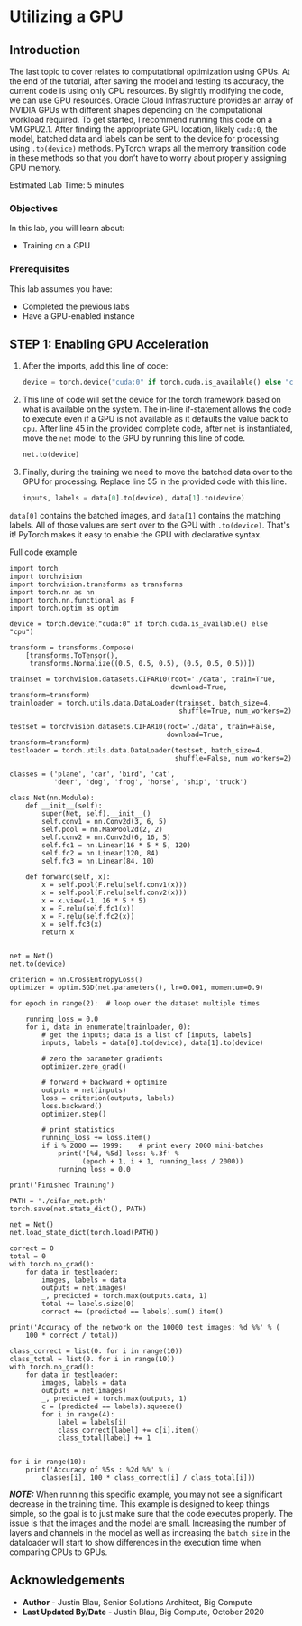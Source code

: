 # Utilizing a GPU
## Introduction

The last topic to cover relates to computational optimization using GPUs. At the end of the tutorial, after saving the model and testing its accuracy, the current code is using only CPU resources. By slightly modifying the code, we can use GPU resources. Oracle Cloud Infrastructure provides an array of NVIDIA GPUs with different shapes depending on the computational workload required. To get started, I recommend running this code on a VM.GPU2.1. After finding the appropriate GPU location, likely `cuda:0`, the model, batched data and labels can be sent to the device for processing using `.to(device)` methods. PyTorch wraps all the memory transition code in these methods so that you don’t have to worry about properly assigning GPU memory.

Estimated Lab Time:  5 minutes

### Objectives
In this lab, you will learn about:
* Training on a GPU

### Prerequisites

This lab assumes you have:
- Completed the previous labs
- Have a GPU-enabled instance

## **STEP 1**: Enabling GPU Acceleration

1. After the imports, add this line of code:

    ```python
    device = torch.device("cuda:0" if torch.cuda.is_available() else "cpu")
    ```

2. This line of code will set the device for the torch framework based on what is available on the system. The in-line if-statement allows the code to execute even if a GPU is not available as it defaults the value back to `cpu`. After line 45 in the provided complete code, after `net` is instantiated, move the `net` model to the GPU by running this line of code.

    ```python
    net.to(device)
    ```

3. Finally, during the training we need to move the batched data over to the GPU for processing. Replace line 55 in the provided code with this line.

    ```python
    inputs, labels = data[0].to(device), data[1].to(device)
    ```

`data[0]` contains the batched images, and `data[1]` contains the matching labels. All of those values are sent over to the GPU with `.to(device)`. That's it! PyTorch makes it easy to enable the GPU with declarative syntax.

Full code example

```
import torch
import torchvision
import torchvision.transforms as transforms
import torch.nn as nn
import torch.nn.functional as F
import torch.optim as optim

device = torch.device("cuda:0" if torch.cuda.is_available() else "cpu")

transform = transforms.Compose(
    [transforms.ToTensor(),
     transforms.Normalize((0.5, 0.5, 0.5), (0.5, 0.5, 0.5))])

trainset = torchvision.datasets.CIFAR10(root='./data', train=True,
                                        download=True, transform=transform)
trainloader = torch.utils.data.DataLoader(trainset, batch_size=4,
                                          shuffle=True, num_workers=2)

testset = torchvision.datasets.CIFAR10(root='./data', train=False,
                                       download=True, transform=transform)
testloader = torch.utils.data.DataLoader(testset, batch_size=4,
                                         shuffle=False, num_workers=2)

classes = ('plane', 'car', 'bird', 'cat',
           'deer', 'dog', 'frog', 'horse', 'ship', 'truck')

class Net(nn.Module):
    def __init__(self):
        super(Net, self).__init__()
        self.conv1 = nn.Conv2d(3, 6, 5)
        self.pool = nn.MaxPool2d(2, 2)
        self.conv2 = nn.Conv2d(6, 16, 5)
        self.fc1 = nn.Linear(16 * 5 * 5, 120)
        self.fc2 = nn.Linear(120, 84)
        self.fc3 = nn.Linear(84, 10)

    def forward(self, x):
        x = self.pool(F.relu(self.conv1(x)))
        x = self.pool(F.relu(self.conv2(x)))
        x = x.view(-1, 16 * 5 * 5)
        x = F.relu(self.fc1(x))
        x = F.relu(self.fc2(x))
        x = self.fc3(x)
        return x


net = Net()
net.to(device)

criterion = nn.CrossEntropyLoss()
optimizer = optim.SGD(net.parameters(), lr=0.001, momentum=0.9)

for epoch in range(2):  # loop over the dataset multiple times

    running_loss = 0.0
    for i, data in enumerate(trainloader, 0):
        # get the inputs; data is a list of [inputs, labels]
        inputs, labels = data[0].to(device), data[1].to(device)

        # zero the parameter gradients
        optimizer.zero_grad()

        # forward + backward + optimize
        outputs = net(inputs)
        loss = criterion(outputs, labels)
        loss.backward()
        optimizer.step()

        # print statistics
        running_loss += loss.item()
        if i % 2000 == 1999:    # print every 2000 mini-batches
            print('[%d, %5d] loss: %.3f' %
                  (epoch + 1, i + 1, running_loss / 2000))
            running_loss = 0.0

print('Finished Training')

PATH = './cifar_net.pth'
torch.save(net.state_dict(), PATH)

net = Net()
net.load_state_dict(torch.load(PATH))

correct = 0
total = 0
with torch.no_grad():
    for data in testloader:
        images, labels = data
        outputs = net(images)
        _, predicted = torch.max(outputs.data, 1)
        total += labels.size(0)
        correct += (predicted == labels).sum().item()

print('Accuracy of the network on the 10000 test images: %d %%' % (
    100 * correct / total))

class_correct = list(0. for i in range(10))
class_total = list(0. for i in range(10))
with torch.no_grad():
    for data in testloader:
        images, labels = data
        outputs = net(images)
        _, predicted = torch.max(outputs, 1)
        c = (predicted == labels).squeeze()
        for i in range(4):
            label = labels[i]
            class_correct[label] += c[i].item()
            class_total[label] += 1


for i in range(10):
    print('Accuracy of %5s : %2d %%' % (
        classes[i], 100 * class_correct[i] / class_total[i]))
```


***NOTE:*** When running this specific example, you may not see a significant decrease in the training time. This example is designed to keep things simple, so the goal is to just make sure that the code executes properly. The issue is that the images and the model are small. Increasing the number of layers and channels in the model as well as increasing the `batch_size` in the dataloader will start to show differences in the execution time when comparing CPUs to GPUs.

## Acknowledgements
* **Author** - Justin Blau, Senior Solutions Architect, Big Compute
* **Last Updated By/Date** - Justin Blau, Big Compute, October 2020


